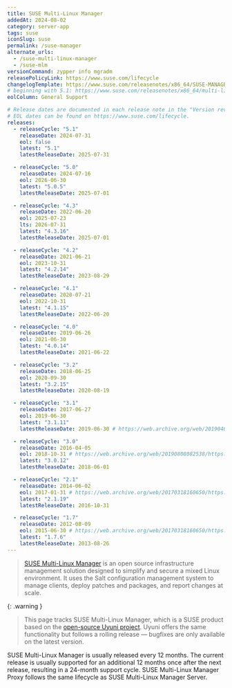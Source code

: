 ```yaml
---
title: SUSE Multi-Linux Manager
addedAt: 2024-08-02
category: server-app
tags: suse
iconSlug: suse
permalink: /suse-manager
alternate_urls:
  - /suse-multi-linux-manager
  - /suse-mlm
versionCommand: zypper info mgradm
releasePolicyLink: https://www.suse.com/lifecycle
changelogTemplate: https://www.suse.com/releasenotes/x86_64/SUSE-MANAGER/__RELEASE_CYCLE__/
# beginning with 5.1: https://www.suse.com/releasenotes/x86_64/multi-linux-manager/__RELEASE_CYCLE__
eolColumn: General Support

# Release dates are documented in each release note in the "Version revision history" paragraph.
# EOL dates can be found on https://www.suse.com/lifecycle.
releases:
  - releaseCycle: "5.1"
    releaseDate: 2024-07-31
    eol: false
    latest: "5.1"
    latestReleaseDate: 2025-07-31

  - releaseCycle: "5.0"
    releaseDate: 2024-07-16
    eol: 2026-06-30
    latest: "5.0.5"
    latestReleaseDate: 2025-07-01

  - releaseCycle: "4.3"
    releaseDate: 2022-06-20
    eol: 2025-07-23
    lts: 2026-07-31
    latest: "4.3.16"
    latestReleaseDate: 2025-07-01

  - releaseCycle: "4.2"
    releaseDate: 2021-06-21
    eol: 2023-10-31
    latest: "4.2.14"
    latestReleaseDate: 2023-08-29

  - releaseCycle: "4.1"
    releaseDate: 2020-07-21
    eol: 2022-10-31
    latest: "4.1.15"
    latestReleaseDate: 2022-06-20

  - releaseCycle: "4.0"
    releaseDate: 2019-06-26
    eol: 2021-06-30
    latest: "4.0.14"
    latestReleaseDate: 2021-06-22

  - releaseCycle: "3.2"
    releaseDate: 2018-06-25
    eol: 2020-09-30
    latest: "3.2.15"
    latestReleaseDate: 2020-08-19

  - releaseCycle: "3.1"
    releaseDate: 2017-06-27
    eol: 2019-06-30
    latest: "3.1.11"
    latestReleaseDate: 2019-06-30 # https://web.archive.org/web/20190407030446/https://www.suse.com/lifecycle/

  - releaseCycle: "3.0"
    releaseDate: 2016-04-05
    eol: 2018-10-31 # https://web.archive.org/web/20190808082538/https://www.suse.com/lifecycle/
    latest: "3.0.12"
    latestReleaseDate: 2018-06-01

  - releaseCycle: "2.1"
    releaseDate: 2014-06-02
    eol: 2017-01-31 # https://web.archive.org/web/20170318160650/https://www.suse.com/lifecycle/
    latest: "2.1.19"
    latestReleaseDate: 2016-10-31

  - releaseCycle: "1.7"
    releaseDate: 2012-08-09
    eol: 2015-06-30 # https://web.archive.org/web/20170318160650/https://www.suse.com/lifecycle/
    latest: "1.7.6"
    latestReleaseDate: 2013-08-26
---
```


> [SUSE Multi-Linux Manager](https://www.suse.com/products/multi-linux-manager/) is an open source infrastructure management solution designed to simplify and secure a mixed Linux environment.
> It uses the Salt configuration management system to manage clients, deploy patches and packages, and report changes at scale.

{: .warning }

> This page tracks SUSE Multi-Linux Manager, which is a SUSE product based on the [open-source Uyuni project](https://uyuni-project.org).
> Uyuni offers the same functionality but follows a rolling release — bugfixes are only available on the latest version.

SUSE Multi-Linux Manager is usually released every 12 months.
The current release is usually supported for an additional 12 months once after the next release, resulting in a 24-month support cycle.
SUSE Multi-Linux Manager Proxy follows the same lifecycle as SUSE Multi-Linux Manager Server.
